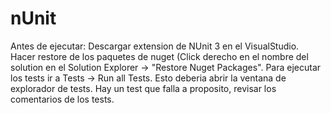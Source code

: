 # nUnit
Antes de ejecutar: Descargar extension de NUnit 3 en el VisualStudio. 
Hacer restore de los paquetes de nuget (Click derecho en el nombre del solution en el Solution Explorer -> "Restore Nuget Packages". 
Para ejecutar los tests ir a Tests -> Run all Tests. Esto deberia abrir la ventana de explorador de tests. Hay un test que falla a proposito, revisar los comentarios de los tests. 

